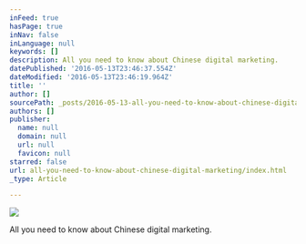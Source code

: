 ```yaml
---
inFeed: true
hasPage: true
inNav: false
inLanguage: null
keywords: []
description: All you need to know about Chinese digital marketing.
datePublished: '2016-05-13T23:46:37.554Z'
dateModified: '2016-05-13T23:46:19.964Z'
title: ''
author: []
sourcePath: _posts/2016-05-13-all-you-need-to-know-about-chinese-digital-marketing.md
authors: []
publisher:
  name: null
  domain: null
  url: null
  favicon: null
starred: false
url: all-you-need-to-know-about-chinese-digital-marketing/index.html
_type: Article

---
```

![](https://the-grid-user-content.s3-us-west-2.amazonaws.com/3dd54bc0-1789-4d71-94ee-c7b47819dade.png)

All you need to know about Chinese digital marketing.